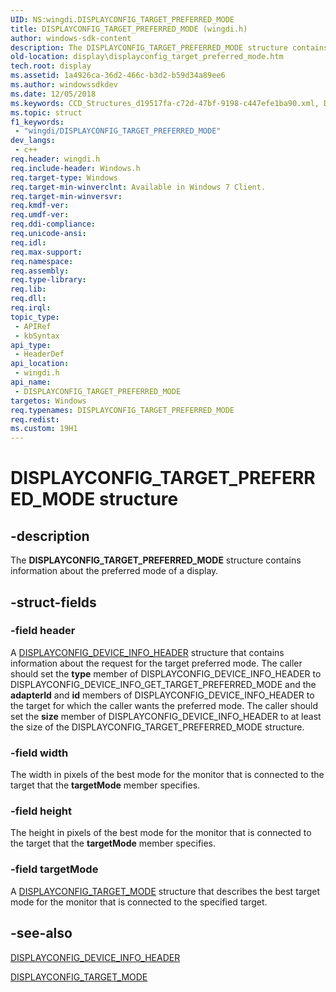 ```yaml
---
UID: NS:wingdi.DISPLAYCONFIG_TARGET_PREFERRED_MODE
title: DISPLAYCONFIG_TARGET_PREFERRED_MODE (wingdi.h)
author: windows-sdk-content
description: The DISPLAYCONFIG_TARGET_PREFERRED_MODE structure contains information about the preferred mode of a display.
old-location: display\displayconfig_target_preferred_mode.htm
tech.root: display
ms.assetid: 1a4926ca-36d2-466c-b3d2-b59d34a89ee6
ms.author: windowssdkdev
ms.date: 12/05/2018
ms.keywords: CCD_Structures_d19517fa-c72d-47bf-9198-c447efe1ba90.xml, DISPLAYCONFIG_TARGET_PREFERRED_MODE, DISPLAYCONFIG_TARGET_PREFERRED_MODE structure [Display Devices], display.displayconfig_target_preferred_mode, wingdi/DISPLAYCONFIG_TARGET_PREFERRED_MODE
ms.topic: struct
f1_keywords: 
 - "wingdi/DISPLAYCONFIG_TARGET_PREFERRED_MODE"
dev_langs:
 - c++
req.header: wingdi.h
req.include-header: Windows.h
req.target-type: Windows
req.target-min-winverclnt: Available in Windows 7 Client.
req.target-min-winversvr: 
req.kmdf-ver: 
req.umdf-ver: 
req.ddi-compliance: 
req.unicode-ansi: 
req.idl: 
req.max-support: 
req.namespace: 
req.assembly: 
req.type-library: 
req.lib: 
req.dll: 
req.irql: 
topic_type:
 - APIRef
 - kbSyntax
api_type:
 - HeaderDef
api_location:
 - wingdi.h
api_name:
 - DISPLAYCONFIG_TARGET_PREFERRED_MODE
targetos: Windows
req.typenames: DISPLAYCONFIG_TARGET_PREFERRED_MODE
req.redist: 
ms.custom: 19H1
---
```


# DISPLAYCONFIG_TARGET_PREFERRED_MODE structure


## -description


The <b>DISPLAYCONFIG_TARGET_PREFERRED_MODE</b> structure contains information about the preferred mode of a display.


## -struct-fields




### -field header

A <a href="https://docs.microsoft.com/windows/desktop/api/wingdi/ns-wingdi-displayconfig_device_info_header">DISPLAYCONFIG_DEVICE_INFO_HEADER</a> structure that contains information about the request for the target preferred mode. The caller should set the <b>type</b> member of DISPLAYCONFIG_DEVICE_INFO_HEADER to DISPLAYCONFIG_DEVICE_INFO_GET_TARGET_PREFERRED_MODE and the <b>adapterId</b> and <b>id</b> members of DISPLAYCONFIG_DEVICE_INFO_HEADER to the target for which the caller wants the preferred mode. The caller should set the <b>size</b> member of DISPLAYCONFIG_DEVICE_INFO_HEADER to at least the size of the DISPLAYCONFIG_TARGET_PREFERRED_MODE structure.


### -field width

The width in pixels of the best mode for the monitor that is connected to the target that the <b>targetMode</b> member specifies.


### -field height

The height in pixels of the best mode for the monitor that is connected to the target that the <b>targetMode</b> member specifies.


### -field targetMode

A <a href="https://docs.microsoft.com/windows/desktop/api/wingdi/ns-wingdi-displayconfig_target_mode">DISPLAYCONFIG_TARGET_MODE</a> structure that describes the best target mode for the monitor that is connected to the specified target.


## -see-also




<a href="https://docs.microsoft.com/windows/desktop/api/wingdi/ns-wingdi-displayconfig_device_info_header">DISPLAYCONFIG_DEVICE_INFO_HEADER</a>



<a href="https://docs.microsoft.com/windows/desktop/api/wingdi/ns-wingdi-displayconfig_target_mode">DISPLAYCONFIG_TARGET_MODE</a>
 

 

